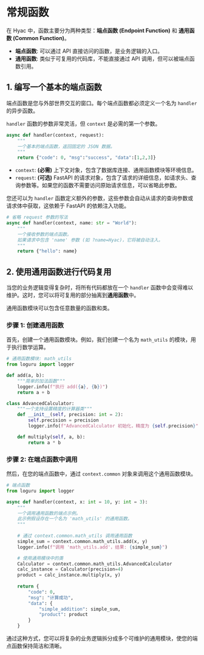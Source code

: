 # 常规函数

在 Hyac 中，函数主要分为两种类型：**端点函数 (Endpoint Function)** 和 **通用函数 (Common Function)**。

-   **端点函数**: 可以通过 API 直接访问的函数，是业务逻辑的入口。
-   **通用函数**: 类似于可复用的代码库，不能直接通过 API 调用，但可以被端点函数引用。

## 1. 编写一个基本的端点函数

端点函数是您与外部世界交互的窗口。每个端点函数都必须定义一个名为 `handler` 的异步函数。

`handler` 函数的参数非常灵活，但 `context` 是必需的第一个参数。

```python
async def handler(context, request):
    """
    一个基本的端点函数，返回固定的 JSON 数据。
    """
    return {"code": 0, "msg":"success", "data":[1,2,3]}
```

-   `context`: **(必需)** 上下文对象，包含了数据库连接、通用函数模块等环境信息。
-   `request`: **(可选)** FastAPI 的请求对象，包含了请求的详细信息，如请求头、查询参数等。如果您的函数不需要访问原始请求信息，可以省略此参数。

您还可以为 `handler` 函数定义额外的参数，这些参数会自动从请求的查询参数或请求体中获取，这依赖于 FastAPI 的依赖注入功能。

```python
# 省略 request 参数的写法
async def handler(context, name: str = "World"):
    """
    一个接收参数的端点函数。
    如果请求中包含 'name' 参数 (如 ?name=Hyac)，它将被自动注入。
    """
    return {"hello": name}
```

## 2. 使用通用函数进行代码复用

当您的业务逻辑变得复杂时，将所有代码都放在一个 `handler` 函数中会变得难以维护。这时，您可以将可复用的部分抽离到**通用函数**中。

通用函数模块可以包含任意数量的函数和类。

### 步骤 1: 创建通用函数

首先，创建一个通用函数模块。例如，我们创建一个名为 `math_utils` 的模块，用于执行数学运算。

```python
# 通用函数模块: math_utils
from loguru import logger

def add(a, b):
    """简单的加法函数"""
    logger.info(f"执行 add({a}, {b})")
    return a + b

class AdvancedCalculator:
    """一个支持设置精度的计算器类"""
    def __init__(self, precision: int = 2):
        self.precision = precision
        logger.info(f"AdvancedCalculator 初始化，精度为 {self.precision}")

    def multiply(self, a, b):
        return a * b
```

### 步骤 2: 在端点函数中调用

然后，在您的端点函数中，通过 `context.common` 对象来调用这个通用函数模块。

```python
# 端点函数
from loguru import logger

async def handler(context, x: int = 10, y: int = 3):
    """
    一个调用通用函数的端点示例。
    此示例假设存在一个名为 'math_utils' 的通用函数。
    """
    
    # 通过 context.common.math_utils 调用通用函数
    simple_sum = context.common.math_utils.add(x, y)
    logger.info(f"调用 'math_utils.add'，结果: {simple_sum}")

    # 使用通用模块中的类
    Calculator = context.common.math_utils.AdvancedCalculator
    calc_instance = Calculator(precision=4)
    product = calc_instance.multiply(x, y)
    
    return {
        "code": 0,
        "msg": "计算成功",
        "data": {
            "simple_addition": simple_sum,
            "product": product
        }
    }
```

通过这种方式，您可以将复杂的业务逻辑拆分成多个可维护的通用模块，使您的端点函数保持简洁和清晰。
